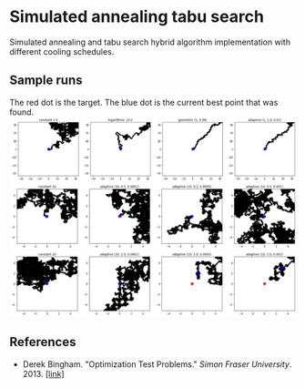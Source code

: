 # Simulated annealing tabu search
Simulated annealing and tabu search hybrid algorithm implementation with different cooling schedules.

## Sample runs
The red dot is the target. The blue dot is the current best point that was found.
![](img/ackley-2-3.png)
![](img/rastrigin-2-1_adaptive_0.5.png)
![](img/rastrigin-2-3_adaptive_2.0.png)

## References
- Derek Bingham. "Optimization Test Problems." <i>Simon Fraser University</i>. 2013. [[link]](https://www.sfu.ca/~ssurjano/optimization.html)
